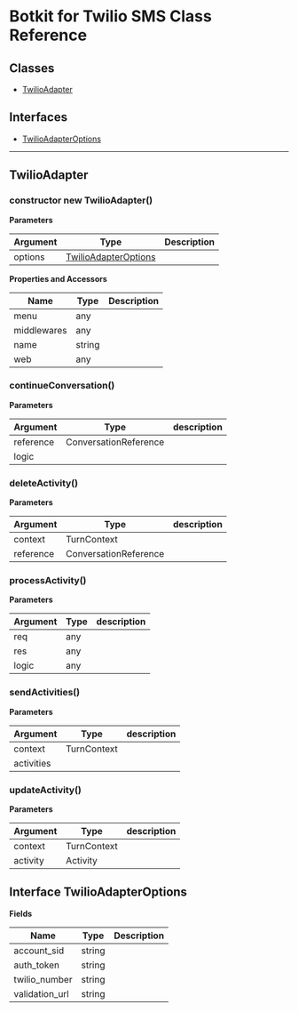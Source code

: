 # Botkit for Twilio SMS Class Reference

## Classes

* <a href="#TwilioAdapter">TwilioAdapter</a>

## Interfaces
* <a href="#TwilioAdapterOptions">TwilioAdapterOptions</a>

---

<a name="TwilioAdapter"></a>
## TwilioAdapter

### constructor new TwilioAdapter()

**Parameters**

| Argument | Type | Description
|--- |--- |---
| options | [TwilioAdapterOptions](#TwilioAdapterOptions) | 

**Properties and Accessors**

| Name | Type | Description
|--- |--- |---
| menu | any | 
| middlewares | any | 
| name | string | 
| web | any | 

<a name="continueConversation"></a>
### continueConversation()


**Parameters**

| Argument | Type | description
|--- |--- |---
| reference| ConversationReference | 
| logic|  | 



<a name="deleteActivity"></a>
### deleteActivity()


**Parameters**

| Argument | Type | description
|--- |--- |---
| context| TurnContext | 
| reference| ConversationReference | 



<a name="processActivity"></a>
### processActivity()


**Parameters**

| Argument | Type | description
|--- |--- |---
| req| any | 
| res| any | 
| logic| any | 



<a name="sendActivities"></a>
### sendActivities()


**Parameters**

| Argument | Type | description
|--- |--- |---
| context| TurnContext | 
| activities|  | 



<a name="updateActivity"></a>
### updateActivity()


**Parameters**

| Argument | Type | description
|--- |--- |---
| context| TurnContext | 
| activity| Activity | 







<a name="TwilioAdapterOptions"></a>
## Interface TwilioAdapterOptions


**Fields**

| Name | Type | Description
|--- |--- |---
| account_sid | string | 
| auth_token | string | 
| twilio_number | string | 
| validation_url | string | 

